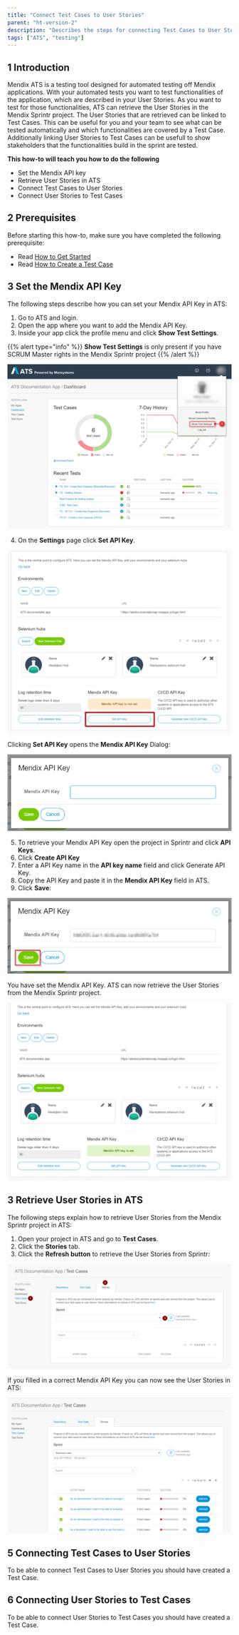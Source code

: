 ```yaml
---
title: "Connect Test Cases to User Stories"
parent: "ht-version-2"
description: "Describes the steps for connecting Test Cases to User Stories."
tags: ["ATS", "testing"]
---
```


## 1 Introduction

Mendix ATS is a testing tool designed for automated testing off Mendix applications. With your automated tests you want to test functionalities of the application, which are described in your User Stories. As you want to test for those functionalities, ATS can retrieve the User Stories in the Mendix Sprintr project. The User Stories that are retrieved can be linked to Test Cases. This can be useful for you and your team to see what can be tested automatically and which functionalities are covered by a Test Case. Additionally linking User Stories to Test Cases can be usefull to show stakeholders that the functionalities build in the sprint are tested.

**This how-to will teach you how to do the following**

* Set the Mendix API key
* Retrieve User Stories in ATS
* Connect Test Cases to User Stories
* Connect User Stories to Test Cases

## 2 Prerequisites

Before starting this how-to, make sure you have completed the following prerequisite:

* Read [How to Get Started](getting-started-2)
* Read [How to Create a Test Case](create-a-test-case-2)

## 3 Set the Mendix API Key

The following steps describe how you can set your Mendix API Key in ATS:

1. Go to ATS and login.
2. Open the app where you want to add the Mendix API Key.
3. Inside your app click the profile menu and click **Show Test Settings**.

{{% alert type="info" %}} **Show Test Settings** is only present if you have SCRUM Master rights in the Mendix Sprintr project {{% /alert %}}

![](attachments/configure-a-selenium-hub-2/show-test-settings.png)

4. On the **Settings** page click **Set API Key**.

![](attachments/connect-stories-to-testcases-2/set-api-key.png)

Clicking **Set API Key** opens the **Mendix API Key** Dialog:

![](attachments/connect-stories-to-testcases-2/mendix-api-key-dialog.png)

5. To retrieve your Mendix API Key open the project in Sprintr and click **API Keys**.
6. Click **Create API Key**
7. Enter a API Key name in the **API key name** field and click Generate API Key. 
8. Copy the API Key and paste it in the **Mendix API Key** field in ATS.
9. Click **Save**:

![](attachments/connect-stories-to-testcases-2/mendix-api-key-filled-e.png)

You have set the Mendix API Key. ATS can now retrieve the User Stories from the Mendix Sprintr project.

![](attachments/connect-stories-to-testcases-2/set-mendix-api-key.png)

## 3 Retrieve User Stories in ATS

The following steps explain how to retrieve User Stories from the Mendix Sprintr project in ATS:

1.  Open your project in ATS and go to **Test Cases**.
2. Click the **Stories** tab.
3. Click the **Refresh button** to retrieve the User Stories from Sprintr:

![](attachments/connect-stories-to-testcases-2/go-to-stories-tab-e.png)

If you filled in a correct Mendix API Key you can now see the User Stories in ATS:

![](attachments/connect-stories-to-testcases-2/user-stories-in-ats.png)

## 5 Connecting Test Cases to User Stories

To be able to connect Test Cases to User Stories you should have created a Test Case.

## 6 Connecting User Stories to Test Cases

To be able to connect User Stories to Test Cases you should have created a Test Case.